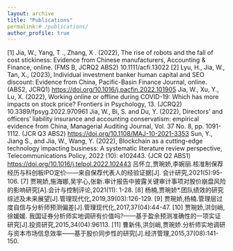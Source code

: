 ```yaml
---
layout: archive
title: "Publications"
permalink:# /publications/
author_profile: true
---
```


[1] Jia, W., Yang, T ., Zhang, X . (2022), The rise of robots and the fall of cost stickiness: Evidence from Chinese manufacturers, Accounting & Finance, online. (FMS B, JCRQ2 ABS2) 10.1111/acfi.13022
[2] Lyu, H., Jia, W., Tan, X., (2023), Individual investment banker human capital and SEO discount: Evidence from China, Pacific-Basin Finance Journal, online. (ABS2, JCRQ1) https://doi.org/10.1016/j.pacfin.2022.101905
Jia, W., Xu, Y., Lu, X. (2022), Working online or offline during COVID-19: Which has more impacts on stock price? Frontiers in Psychology, 13. (JCRQ2) 10.3389/fpsyg.2022.970961
Jia, W., Bi, S. and Du, Y. (2022), Directors’ and officers’ liability insurance and accounting conservatism: empirical evidence from China, Managerial Auditing Journal, Vol. 37 No. 8, pp. 1091-1112. (JCR Q3 ABS2) https://doi.org/10.1108/MAJ-10-2021-3353
Sun, Y., Jiang S., and Jia, W., Wang, Y. (2022), Blockchain as a cutting-edge technology impacting business: A systematic literature review perspective, Telecommunications Policy, 2022 (10): e102443. (JCR Q2 ABS1) https://doi.org/10.1016/j.telpol.2022.102443
吕怀立,贾琬娇,李婉丽.核准制保荐经历与科创板IPO定价——来自保荐代表人的经验证据[J]. 会计研究,2021(5):95-106.
[7] 贾琬娇,施海娜,吴宇心,张新.审计报告中披露关键审计事项对股价崩盘风险的影响研究[A].会计与控制评论,2021(11): 1-28.
[8] 杨楠,贾琬娇*.团队绩效的研究综述及未来展望[J].管理现代化,2019,39(03):126-129.
[9] 贾琬娇,杨楠.管理层过度自信与分析师预测偏差[J].管理现代化,2017,37(04):44-47.
[10] 贾琬娇,洪剑峭,徐媛媛. 我国证券分析师实地调研有价值吗?——基于盈余预测准确性的一项实证研究[J].投资研究,2015,34(04):96113.
[11] 曹新伟,洪剑峭,贾琬娇.分析师实地调研与资本市场信息效率——基于股价同步性的研究[J].经济管理,2015,37(08):141-150.
